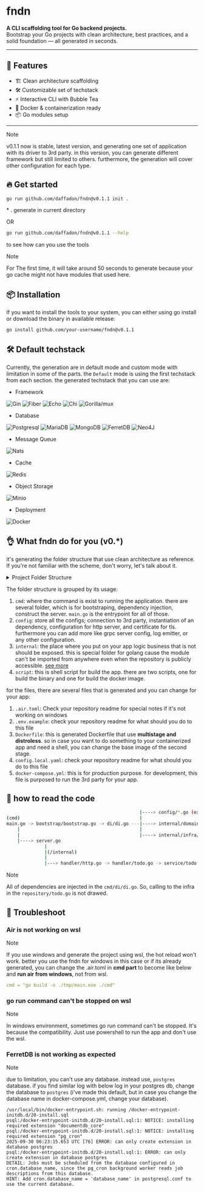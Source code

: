 # fndn

**A CLI scaffolding tool for Go backend projects.**  
Bootstrap your Go projects with clean architecture, best practices, and a solid foundation — all generated in seconds.

---

## 🚀 Features

<!-- - 🔧 Configurable tech stack options -->

- 🏗️ Clean architecture scaffolding
- 🛠️ Customizable set of techstack
- ⚡ Interactive CLI with Bubble Tea
- 🐳 Docker & containerization ready
- 📦 Go modules setup

---

> [!NOTE]
> v0.1.1 now is stable, latest version, and generating one set of application with its driver to 3rd party. in this version, you can generate different framework but still limited to others. furthermore, the generation will cover other configuration for each type.

## 🔥 Get started

```bash
go run github.com/daffadon/fndn@v0.1.1 init .
```

\* . generate in current directory

OR

```bash
go run github.com/daffadon/fndn@v0.1.1 --help
```

to see how can you use the tools

> [!NOTE]
> For The first time, it will take around 50 seconds to generate because your go cache might not have modules that used here.

## 📦 Installation

If you want to install the tools to your system, you can either using go install or download the binary in available release:

```bash
go install github.com/your-username/fndn@v0.1.1
```

## 🛠️ Default techstack

Currently, the generation are in default mode and custom mode with limitation in some of the parts. the `Default` mode is using the first techstack from each section. the generated techstack that you can use are:

- Framework

![Gin](https://img.shields.io/badge/gin-3997AA?style=for-the-badge&logo=gin&logoColor=white)
![Fiber](https://img.shields.io/badge/fiber-00ACD7?style=for-the-badge&logo=fiber)
![Echo](https://img.shields.io/badge/echo-00AFD1?style=for-the-badge&logo=echo)
![Chi](https://img.shields.io/badge/chi-01933F?style=for-the-badge&logo=chi)
![Gorilla/mux](https://img.shields.io/badge/gorilla/mux-939292?style=for-the-badge&logo=gorilla)

- Database

![Postgresql](https://img.shields.io/badge/PostgreSQL-316192?style=for-the-badge&logo=postgresql&logoColor=white)
![MariaDB](https://img.shields.io/badge/MariaDB-003545?style=for-the-badge&logo=mariadb&logoColor=white)
![MongoDB](https://img.shields.io/badge/MongoDB-%234ea94b.svg?style=for-the-badge&logo=mongodb&logoColor=white)
![FerretDB](https://img.shields.io/badge/FerretDB-black?style=for-the-badge&logo=ferretdb&logoColor=white)
![Neo4J](https://img.shields.io/badge/Neo4j-008CC1?style=for-the-badge&logo=neo4j&logoColor=white)

- Message Queue

![Nats](https://img.shields.io/badge/nats-2DACE1?style=for-the-badge&logo=nats&logoColor=white)

- Cache

![Redis](https://img.shields.io/badge/redis-%23DD0031.svg?&style=for-the-badge&logo=redis&logoColor=white)

- Object Storage

![Minio](https://img.shields.io/badge/minio-C8324D?style=for-the-badge&logo=nats&logoColor=white)

- Deployment

![Docker](https://img.shields.io/badge/Docker-2CA5E0?style=for-the-badge&logo=docker&logoColor=white)

## 👌 What fndn do for you (v0.\*)

it's generating the folder structure that use clean architecture as reference. If you're not familiar with the scheme, don't worry, let's talk about it.

<details>
<summary>Project Folder Structure</summary>

```bash
project
├── cmd
│   ├── bootstrap
│   │   └── bootstrap.go
│   ├── di
│   │   └── container.go
│   ├── server
│   │   └── server.go
│   └── main.go
├── config
│   ├── cache
│   │   └── redis.go
│   ├── env
│   │   └── env.go
│   ├── logger
│   │   └── zerolog.go
│   ├── mq
│   │   ├── nats-server.conf
│   │   └── nats.go
│   ├── router
│   │   └── http.go
│   └── storage
│       ├── minio.go
│       └── postgresql.go
├── internal
│   ├── domain
│   │   ├── dto
│   │   │   └── todo.go
│   │   ├── handler
│   │   │   ├── http.go
│   │   │   └── todo.go
│   │   ├── repository
│   │   │   └── todo.go
│   │   └── service
│   │       └── todo.go
│   ├── infra
│   │   ├── cache
│   │   │   └── redis.go
│   │   ├── mq
│   │   │   └── jetstream_infra.go
│   │   └── storage
│   │       ├── minio.go
│   │       └── querier.go
│   └── pkg
│       └── .gitkeep
├── script
│   ├── build-binary.sh
│   └── docker-build.sh
├── .air.toml
├── .env.example
├── .gitignore
├── Dockerfile
├── Makefile
├── README.md
├── VERSION
├── config.local.yaml
├── docker-compose.yml
├── go.mod
└── go.sum
```

</details>

The folder structure is grouped by its usage:

1. `cmd`: where the command is exist to running the application. there are several folder, which is for bootstraping, dependency injection, construct the server. `main.go` is the entrypoint for all of those.
2. `config`: store all the configs; connection to 3rd party, instantiation of an dependency, configuration for http server, and certificate for tls. furthermore you can add more like grpc server config, log emitter, or any other configuration.
3. `internal`: the place where you put on your app logic business that is not should be exposed. this is special folder for golang cause the module can't be imported from anywhere even when the repository is publicly accessible. [see more](https://go.dev/doc/go1.4#internalpackages)
4. `script`: this is shell script for build the app. there are two scripts, one for build the binary and one for build the docker image.

for the files, there are several files that is generated and you can change for your app:

1. `.air.toml`: Check your repository readme for special notes if it's not working on windows
2. `.env.example`: check your repository readme for what should you do to this file
3. `Dockerfile`: this is generated Dockerfile that use **multistage and distroless**. so in case you want to do something to your containerized app and need a shell, you can change the base image of the second stage.
4. `config.local.yaml`: check your repository readme for what should you do to this file
5. `docker-compose.yml`: this is for production purpose. for development, this file is purposed to run the 3rd party for your app.

## 🔀 how to read the code

```bash
                                                 |----> config/*.go (except /env)
(cmd)                                            |
main.go -> bootstrap/bootstrap.go -> di/di.go ---|----> internal/domain/*.go (except /dto)
    |                                            |
    |                                            |----> internal/infra/*.go
    |----> server.go
              |
              |(/internal)
              |
              |---> handler/http.go -> handler/todo.go -> service/todo.go -> repository/todo.go
```

> [!NOTE]
> All of dependencies are injected in the `cmd/di/di.go`. So, calling to the infra in the `repository/todo.go` is not drawed.

## 🚨 Troubleshoot

### Air is not working on wsl

> [!NOTE]
> If you use windows and generate the project using wsl, the hot reload won't work. better you use the fndn for windows in this case or if its already generated, you can change the .air.toml in **cmd part** to become like below and **run air from windows**, not from wsl.
>
> ```yml
> cmd = "go build -o ./tmp/main.exe ./cmd"
> ```

### go run command can't be stopped on wsl

> [!NOTE]
> In windows environment, sometimes go run command can't be stopped. It's because the compatibility. Just use powershell to run the app and don't use the wsl.

### FerretDB is not working as expected

> [!NOTE]
> due to limitation, you can't use any database. instead use, `postgres` database. if you find similar log with below log in your postgres db, change the database to `postgres` (i've made this default, but in case you change the database name in docker-compose.yml, change your database).
>
> ```
> /usr/local/bin/docker-entrypoint.sh: running /docker-entrypoint-initdb.d/20-install.sql
> psql:/docker-entrypoint-initdb.d/20-install.sql:1: NOTICE: installing required extension "documentdb_core"
> psql:/docker-entrypoint-initdb.d/20-install.sql:1: NOTICE: installing required extension "pg_cron"
> 2025-09-30 06:23:15.653 UTC [76] ERROR: can only create extension in database postgres
> psql:/docker-entrypoint-initdb.d/20-install.sql:1: ERROR: can only create extension in database postgres
> DETAIL: Jobs must be scheduled from the database configured in cron.database_name, since the pg_cron background worker reads job descriptions from this database.
> HINT: Add cron.database_name = 'database_name' in postgresql.conf to use the current database.
> ```
